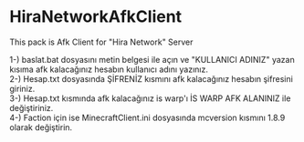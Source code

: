 # HiraNetworkAfkClient
This pack is Afk Client for "Hira Network" Server

1-) baslat.bat dosyasını metin belgesi ile açın ve "KULLANICI ADINIZ" yazan kısıma afk kalacağınız hesabın kullanıcı adını yazınız.<br />
2-) Hesap.txt dosyasında ŞİFRENİZ kısmını afk kalacağınız hesabın şifresini giriniz.<br />
3-) Hesap.txt kısmında afk kalacağınız is warp'ı İS WARP AFK ALANINIZ ile değiştiriniz.<br />
4-) Faction için ise MinecraftClient.ini dosyasında mcversion kısmını 1.8.9 olarak değiştirin.
